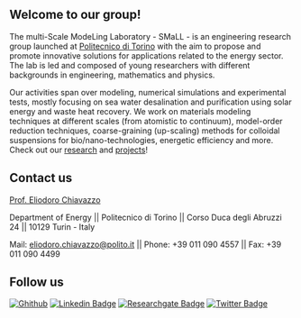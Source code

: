 ## Welcome to our group!
The multi-Scale ModeLing Laboratory - SMaLL - is an engineering research group launched at [Politecnico di Torino](https://www.polito.it/) with the aim to propose and promote innovative solutions for applications related to the energy sector. The lab is led and composed of young researchers with different backgrounds in engineering, mathematics and physics.

Our activities span over modeling, numerical simulations and experimental tests, mostly focusing on sea water desalination and purification using solar energy and waste heat recovery. We work on materials modeling techniques at different scales (from atomistic to continuum), model-order reduction techniques, coarse-graining (up-scaling) methods for colloidal suspensions for bio/nano-technologies, energetic efficiency and more. Check out our [research](https://small.polito.it/research.html) and [projects](https://small.polito.it/projects.html)!

## Contact us
[Prof. Eliodoro Chiavazzo](http://www.eliodorochiavazzo.net/)

Department of Energy || 
Politecnico di Torino || 
Corso Duca degli Abruzzi 24 || 
10129 Turin - Italy
 
Mail: [eliodoro.chiavazzo@polito.it](mailto:eliodoro.chiavazzo@polito.it) || 
Phone: +39 011 090 4557 || 
Fax: +39 011 090 4499

## Follow us
[![Ghithub](https://img.shields.io/badge/-@SMaLL_PoliTo-informational?style=flat&logo=GitHub&logoColor=white&color=black)](https://github.com/SMaLL-PoliTo)
[![Linkedin Badge](https://img.shields.io/badge/-SMaLL-informatilnal?style=flat&logo=Linkedin&logoColor=white&color=0A66C2&link=https://www.linkedin.com/in/small-lab/)](https://www.linkedin.com/company/small-lab/)
[![Researchgate Badge](https://img.shields.io/badge/-SMaLL-informatilnal?style=flat&logo=researchgate&logoColor=white&color=00CCBB&link=https://www.researchgate.net/lab/multi-Scale-ModeLing-Laboratory-Pietro-Asinari)](https://www.researchgate.net/lab/multi-Scale-ModeLing-Laboratory-Pietro-Asinari)
[![Twitter Badge](https://img.shields.io/badge/-@small_polito-informational?style=flat&logo=twitter&logoColor=white&color=1DA1F2&link=https://twitter.com/small_polito)](https://x.com/small_polito)

<!--
**SMaLL-PoliTo/SMaLL-PoliTo** is a ✨ _special_ ✨ repository because its `README.md` (this file) appears on your GitHub profile.

Here are some ideas to get you started:

- 🔭 I’m currently working on ...
- 🌱 I’m currently learning ...
- 👯 I’m looking to collaborate on ...
- 🤔 I’m looking for help with ...
- 💬 Ask me about ...
- 📫 How to reach me: ...
- 😄 Pronouns: ...
- ⚡ Fun fact: ...
-->
